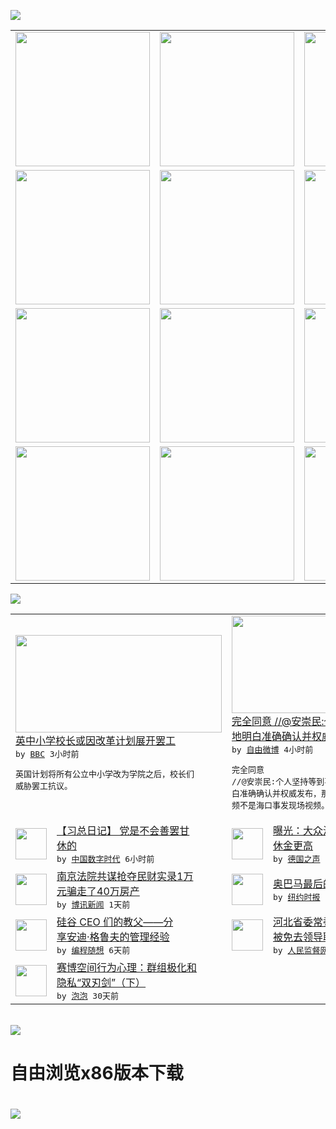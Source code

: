 

<a href="https://github.com/greatfire/z/raw/master/FreeBrowser.apk"><img src="https://raw.githubusercontent.com/greatfire/wiki/master/x/header.png" /></a><table><tr><td width="262" align="center" valign="center"><a href="https://github.com/greatfire/wiki/wiki/nyt" title="纽约时报中文网 国际纵览"><img src="https://raw.githubusercontent.com/greatfire/wiki/master/x/nyt_flag.png" width="215"/></a></td><td width="262" align="center" valign="center"><a href="https://github.com/greatfire/wiki/wiki/dw" title=""><img src="https://raw.githubusercontent.com/greatfire/wiki/master/x/dw_flag.png" width="215"/></a></td><td width="262" align="center" valign="center"><a href="https://github.com/greatfire/wiki/wiki/rmjd" title=""><img src="https://raw.githubusercontent.com/greatfire/wiki/master/x/rmjd_flag.png" width="215"/></a></td></tr><tr><td width="262" align="center" valign="center"><a href="https://github.com/paopaonetizen/website" title="泡泡 - 未经审查的互联网信息"><img src="https://raw.githubusercontent.com/greatfire/wiki/master/x/pp_flag.png" width="215"/></a></td><td width="262" align="center" valign="center"><a href="https://github.com/getlantern/mirror" title="以及自由微博和GreatFire.org官方中文论坛"><img src="https://raw.githubusercontent.com/greatfire/wiki/master/x/lantern_flag.png" width="215"/></a></td><td width="262" align="center" valign="center"><a href="https://github.com/cdtmirrors/m/" title=""><img src="https://raw.githubusercontent.com/greatfire/wiki/master/x/cdt_flag.png" width="215"/></a></td></tr><tr><td width="262" align="center" valign="center"><a href="https://github.com/program-think/blog" title="编程随想的博客"><img src="https://raw.githubusercontent.com/greatfire/wiki/master/x/pt_flag.png" width="215"/></a></td><td width="262" align="center" valign="center"><a href="https://github.com/greatfire/wiki/wiki/bbc" title=""><img src="https://raw.githubusercontent.com/greatfire/wiki/master/x/bbc_flag.png" width="215"/></a></td><td width="262" align="center" valign="center"><a href="https://github.com/freeweibo/s" title="自由微博 - 匿名和不受屏蔽的新浪微博搜索"><img src="https://raw.githubusercontent.com/greatfire/wiki/master/x/fw_flag.png" width="215"/></a></td></tr><tr><td width="262" align="center" valign="center"><a href="https://github.com/greatfire/wiki/wiki/google" title=""><img src="https://raw.githubusercontent.com/greatfire/wiki/master/x/google_flag.png" width="215"/></a></td><td width="262" align="center" valign="center"><a href="https://github.com/bxnews/boxun" title=""><img src="https://raw.githubusercontent.com/greatfire/wiki/master/x/bx_flag.png" width="215"/></a></td><td width="262" align="center" valign="center"><a href="https://github.com/greatfire/wiki/wiki/open-source" title="欢迎访问GreatFire.org开发者项目网站"><img src="https://raw.githubusercontent.com/greatfire/wiki/master/x/open-source_flag.png" width="215"/></a></td></tr></table><img src="https://raw.githubusercontent.com/greatfire/wiki/master/x/newsfeed text.png" /><table cols="4"><tr><td colspan="2" width="380"><a href="http://www.bbc.com/zhongwen/simp/uk/2016/04/160430_uk_teacher_strike_threat"><img src="http://a.files.bbci.co.uk/worldservice/live/assets/images/2016/04/30/160430190221_uk_school_pupils_144x81_bbc_nocredit.jpg" width="330" height="156"/></a></br><a href="http://www.bbc.com/zhongwen/simp/uk/2016/04/160430_uk_teacher_strike_threat">英中小学校长或因改革计划展开罢工</a></br><kbd> by <a href="http://www.bbc.co.uk/zhongwen/simp">BBC</a> 3小时前 </kbd></br><pre>英国计划将所有公立中小学改为学院之后，校长们<br/>威胁罢工抗议。</pre></td><td colspan="2" width="380"><a href="https://freeweibo.com/weibo/3970145208756493"><img src="https://raw.githubusercontent.com/greatfire/wiki/master/x/fw_logo_b.png" width="330" height="156"/></a></br><a href="https://freeweibo.com/weibo/3970145208756493">完全同意 //@安崇民:个人坚持等到事发<br/>地明白准确确认并权威…</a></br><kbd> by <a href="https://freeweibo.com/">自由微博</a> 4小时前 </kbd></br><pre>完全同意 //@安崇民:个人坚持等到事发地明<br/>白准确确认并权威发布，那近距离殴打妇女儿童视<br/>频不是海口事发现场视频。再</pre></td></tr><tr><td><img src="https://i0.wp.com/chinadigitaltimes.net/chinese/files/2015/10/24_avatar_big.jpg?resize=232%2C174" width="50" height="50"/></td><td width="280"><a href="https://chinadigitaltimes.net/chinese/2016/04/%E3%80%90%E4%B9%A0%E6%80%BB%E6%97%A5%E8%AE%B0%E3%80%91-%E5%85%9A%E6%98%AF%E4%B8%8D%E4%BC%9A%E5%96%84%E7%BD%A2%E7%94%98%E4%BC%91%E7%9A%84/">【习总日记】 党是不会善罢甘<br/>休的</a></br><kbd> by <a href="http://chinadigitaltimes.net/chinese/">中国数字时代</a> 6小时前 </kbd></td><td><img src="http://www.dw.com/image/0,,18740979_302,00.jpg" width="50" height="50"/></td><td width="280"><a href="http://dw.com/p/1Iflz?maca=chi-GK-text-greatfire-all-chinese-15625-xml-mrss">曝光：大众汽车领导年薪高 退<br/>休金更高</a></br><kbd> by <a href="http://dw.de">德国之声</a> 7小时前 </kbd></td></tr><tr><td><img src="http://www.boxun.com/news/images/2016/04/201604302150china1.jpg" width="50" height="50"/></td><td width="280"><a href="http://www.boxun.com/news/gb/china/2016/04/201604302150.shtml">南京法院共谋抢夺民财实录1万<br/>元骗走了40万房产</a></br><kbd> by <a href="http://www.boxun.com">博讯新闻</a> 1天前 </kbd></td><td><img src="http://static01.nyt.com/images/2016/03/27/opinion/sunday/27DOWD/27DOWD-articleLarge-v3.jpg" width="50" height="50"/></td><td width="280"><a href="https://d7odklm2qes9e.cloudfront.net/opinion/20160328/c28dowd/">奥巴马最后的探戈</a></br><kbd> by <a href="http://m.cn.nytimes.com/">纽约时报</a> 2天前 </kbd></td></tr><tr><td><img src="https://lh3.googleusercontent.com/sMUbBGt-8JQpr_t2wogfT7BYFCdefXSgRC9jTjI2qgBafnr-rGigfkDtOFi1M1SUGdbCC2_nOXUzp-QGv5t5FtDlrsVfYlxliT6cDvuSeTcpRLJJm3QoYtY4GTgUslBVboo8MCcPzLU" width="50" height="50"/></td><td width="280"><a href="http://feedproxy.google.com/~r/programthink/~3/drmgGUT99k4/Andy-Grove-Quotes-on-Leadership.html">硅谷 CEO 们的教父——分<br/>享安迪·格鲁夫的管理经验</a></br><kbd> by <a href="http://program-think.blogspot.com">编程随想</a> 6天前 </kbd></td><td><img src="https://raw.githubusercontent.com/greatfire/wiki/master/x/rmjd_logo.png" width="50" height="50"/></td><td width="280"><a href="http://www.rmjdw.com//yongguandangan/20160424/15526.html">河北省委常委、政法委书记张越<br/>被免去领导职务 </a></br><kbd> by <a href="http://www.rmjdw.com/">人民监督网</a> 6天前 </kbd></td></tr><tr><td><img src="https://pao-pao.net/sites/pao-pao.net/files/styles/large/public/xia_pian_wen_zhong_tu_.jpg?itok=PbTXxyjR" width="50" height="50"/></td><td width="280"><a href="https://pao-pao.net/article/684">赛博空间行为心理：群组极化和<br/>隐私“双刃剑”（下）</a></br><kbd> by <a href="https://pao-pao.net">泡泡</a> 30天前 </kbd></td></table></br><a href="https://github.com/greatfire/z/raw/master/FreeBrowser.apk"><img src="https://raw.githubusercontent.com/greatfire/wiki/master/x/download app.png" /></a><h1>自由浏览x86版本下载<h1><a href="https://github.com/greatfire/z/raw/master/FreeBrowser-x86.apk"><img src="https://raw.githubusercontent.com/greatfire/images/master/fb86.qr.png" /></a>